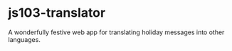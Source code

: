 # js103-translator

A wonderfully festive web app for translating holiday messages into other languages. 
